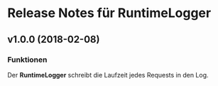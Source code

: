 # Release Notes für RuntimeLogger

## v1.0.0 (2018-02-08)

### Funktionen
Der **RuntimeLogger** schreibt die Laufzeit jedes Requests in den Log.
